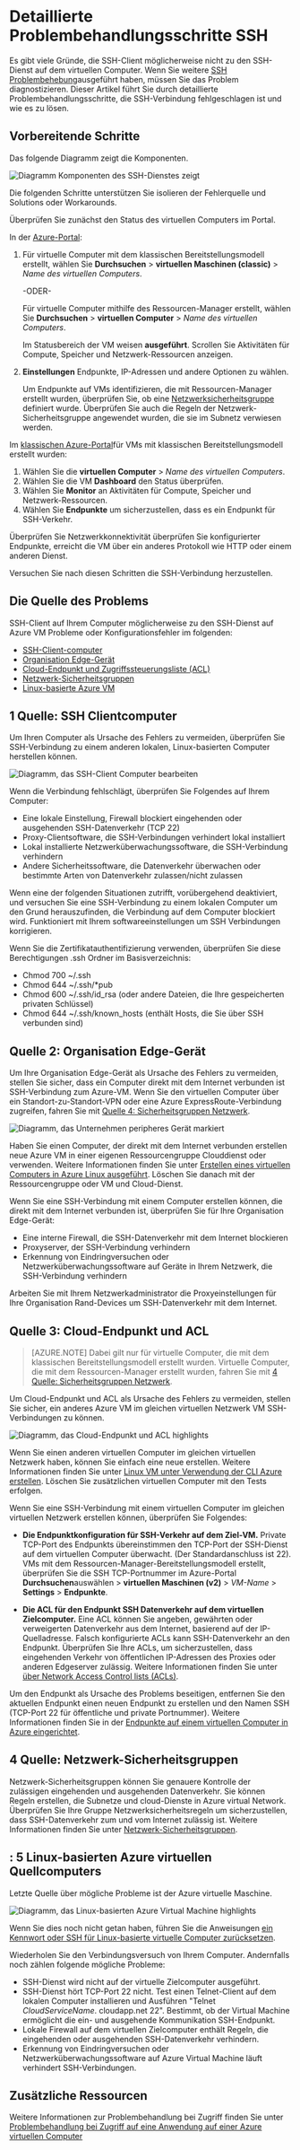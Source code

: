 <properties
    pageTitle="Detaillierte SSH Problembehandlung für eine VM Azure | Microsoft Azure"
    description="Detaillierte Schritte zur Fehlerbehebung für Probleme mit einer Azure Virtual Machine SSH"
    keywords="SSH Verbindung zurückgewiesen, ssh Fehler, Azure ssh SSH-Verbindung fehlgeschlagen"
    services="virtual-machines-linux"
    documentationCenter=""
    authors="iainfoulds"
    manager="timlt"
    editor=""
    tags="top-support-issue,azure-service-management,azure-resource-manager"/>

<tags
    ms.service="virtual-machines-linux"
    ms.workload="infrastructure-services"
    ms.tgt_pltfrm="vm-linux"
    ms.devlang="na"
    ms.topic="support-article"
    ms.date="09/01/2016"
    ms.author="iainfou"/>

# <a name="detailed-ssh-troubleshooting-steps"></a>Detaillierte Problembehandlungsschritte SSH

Es gibt viele Gründe, die SSH-Client möglicherweise nicht zu den SSH-Dienst auf dem virtuellen Computer. Wenn Sie weitere [SSH Problembehebung](virtual-machines-linux-troubleshoot-ssh-connection.md)ausgeführt haben, müssen Sie das Problem diagnostizieren. Dieser Artikel führt Sie durch detaillierte Problembehandlungsschritte, die SSH-Verbindung fehlgeschlagen ist und wie es zu lösen.

## <a name="take-preliminary-steps"></a>Vorbereitende Schritte

Das folgende Diagramm zeigt die Komponenten.

![Diagramm Komponenten des SSH-Dienstes zeigt](./media/virtual-machines-linux-detailed-troubleshoot-ssh-connection/ssh-tshoot1.png)

Die folgenden Schritte unterstützen Sie isolieren der Fehlerquelle und Solutions oder Workarounds.

Überprüfen Sie zunächst den Status des virtuellen Computers im Portal.

In der [Azure-Portal](https://portal.azure.com):

1. Für virtuelle Computer mit dem klassischen Bereitstellungsmodell erstellt, wählen Sie **Durchsuchen** > **virtuellen Maschinen (classic)** > *Name des virtuellen Computers*.

    -ODER-

    Für virtuelle Computer mithilfe des Ressourcen-Manager erstellt, wählen Sie **Durchsuchen** > **virtuellen Computer** > *Name des virtuellen Computers*.

    Im Statusbereich der VM weisen **ausgeführt**. Scrollen Sie Aktivitäten für Compute, Speicher und Netzwerk-Ressourcen anzeigen.

2. **Einstellungen** Endpunkte, IP-Adressen und andere Optionen zu wählen.

    Um Endpunkte auf VMs identifizieren, die mit Ressourcen-Manager erstellt wurden, überprüfen Sie, ob eine [Netzwerksicherheitsgruppe](../virtual-network/virtual-networks-nsg.md) definiert wurde. Überprüfen Sie auch die Regeln der Netzwerk-Sicherheitsgruppe angewendet wurden, die sie im Subnetz verwiesen werden.

Im [klassischen Azure-Portal](https://manage.windowsazure.com)für VMs mit klassischen Bereitstellungsmodell erstellt wurden:

1. Wählen Sie die **virtuellen Computer** > *Name des virtuellen Computers*.
2. Wählen Sie die VM **Dashboard** den Status überprüfen.
3. Wählen Sie **Monitor** an Aktivitäten für Compute, Speicher und Netzwerk-Ressourcen.
4. Wählen Sie **Endpunkte** um sicherzustellen, dass es ein Endpunkt für SSH-Verkehr.

Überprüfen Sie Netzwerkkonnektivität überprüfen Sie konfigurierter Endpunkte, erreicht die VM über ein anderes Protokoll wie HTTP oder einem anderen Dienst.

Versuchen Sie nach diesen Schritten die SSH-Verbindung herzustellen.


## <a name="find-the-source-of-the-issue"></a>Die Quelle des Problems

SSH-Client auf Ihrem Computer möglicherweise zu den SSH-Dienst auf Azure VM Probleme oder Konfigurationsfehler im folgenden:

- [SSH-Client-computer](#source-1-ssh-client-computer)
- [Organisation Edge-Gerät](#source-2-organization-edge-device)
- [Cloud-Endpunkt und Zugriffssteuerungsliste (ACL)](#source-3-cloud-service-endpoint-and-acl)
- [Netzwerk-Sicherheitsgruppen](#source-4-network-security-groups)
- [Linux-basierte Azure VM](#source-5-linux-based-azure-virtual-machine)

## <a name="source-1-ssh-client-computer"></a>1 Quelle: SSH Clientcomputer

Um Ihren Computer als Ursache des Fehlers zu vermeiden, überprüfen Sie SSH-Verbindung zu einem anderen lokalen, Linux-basierten Computer herstellen können.

![Diagramm, das SSH-Client Computer bearbeiten](./media/virtual-machines-linux-detailed-troubleshoot-ssh-connection/ssh-tshoot2.png)

Wenn die Verbindung fehlschlägt, überprüfen Sie Folgendes auf Ihrem Computer:

- Eine lokale Einstellung, Firewall blockiert eingehenden oder ausgehenden SSH-Datenverkehr (TCP 22)
- Proxy-Clientsoftware, die SSH-Verbindungen verhindert lokal installiert
- Lokal installierte Netzwerküberwachungssoftware, die SSH-Verbindung verhindern
- Andere Sicherheitssoftware, die Datenverkehr überwachen oder bestimmte Arten von Datenverkehr zulassen/nicht zulassen

Wenn eine der folgenden Situationen zutrifft, vorübergehend deaktiviert, und versuchen Sie eine SSH-Verbindung zu einem lokalen Computer um den Grund herauszufinden, die Verbindung auf dem Computer blockiert wird. Funktioniert mit Ihrem softwareeinstellungen um SSH Verbindungen korrigieren.

Wenn Sie die Zertifikatauthentifizierung verwenden, überprüfen Sie diese Berechtigungen .ssh Ordner im Basisverzeichnis:

- Chmod 700 ~/.ssh
- Chmod 644 ~/.ssh/\*pub
- Chmod 600 ~/.ssh/id_rsa (oder andere Dateien, die Ihre gespeicherten privaten Schlüssel)
- Chmod 644 ~/.ssh/known_hosts (enthält Hosts, die Sie über SSH verbunden sind)

## <a name="source-2-organization-edge-device"></a>Quelle 2: Organisation Edge-Gerät

Um Ihre Organisation Edge-Gerät als Ursache des Fehlers zu vermeiden, stellen Sie sicher, dass ein Computer direkt mit dem Internet verbunden ist SSH-Verbindung zum Azure-VM. Wenn Sie den virtuellen Computer über ein Standort-zu-Standort-VPN oder eine Azure ExpressRoute-Verbindung zugreifen, fahren Sie mit [Quelle 4: Sicherheitsgruppen Netzwerk](#nsg).

![Diagramm, das Unternehmen peripheres Gerät markiert](./media/virtual-machines-linux-detailed-troubleshoot-ssh-connection/ssh-tshoot3.png)

Haben Sie einen Computer, der direkt mit dem Internet verbunden erstellen neue Azure VM in einer eigenen Ressourcengruppe Clouddienst oder verwenden. Weitere Informationen finden Sie unter [Erstellen eines virtuellen Computers in Azure Linux ausgeführt](virtual-machines-linux-quick-create-cli.md). Löschen Sie danach mit der Ressourcengruppe oder VM und Cloud-Dienst.

Wenn Sie eine SSH-Verbindung mit einem Computer erstellen können, die direkt mit dem Internet verbunden ist, überprüfen Sie für Ihre Organisation Edge-Gerät:

- Eine interne Firewall, die SSH-Datenverkehr mit dem Internet blockieren
- Proxyserver, der SSH-Verbindung verhindern
- Erkennung von Eindringversuchen oder Netzwerküberwachungssoftware auf Geräte in Ihrem Netzwerk, die SSH-Verbindung verhindern

Arbeiten Sie mit Ihrem Netzwerkadministrator die Proxyeinstellungen für Ihre Organisation Rand-Devices um SSH-Datenverkehr mit dem Internet.

## <a name="source-3-cloud-service-endpoint-and-acl"></a>Quelle 3: Cloud-Endpunkt und ACL

> [AZURE.NOTE] Dabei gilt nur für virtuelle Computer, die mit dem klassischen Bereitstellungsmodell erstellt wurden. Virtuelle Computer, die mit dem Ressourcen-Manager erstellt wurden, fahren Sie mit [4 Quelle: Sicherheitsgruppen Netzwerk](#nsg).

Um Cloud-Endpunkt und ACL als Ursache des Fehlers zu vermeiden, stellen Sie sicher, ein anderes Azure VM im gleichen virtuellen Netzwerk VM SSH-Verbindungen zu können.

![Diagramm, das Cloud-Endpunkt und ACL highlights](./media/virtual-machines-linux-detailed-troubleshoot-ssh-connection/ssh-tshoot4.png)

Wenn Sie einen anderen virtuellen Computer im gleichen virtuellen Netzwerk haben, können Sie einfach eine neue erstellen. Weitere Informationen finden Sie unter [Linux VM unter Verwendung der CLI Azure erstellen](virtual-machines-linux-quick-create-cli.md). Löschen Sie zusätzlichen virtuellen Computer mit den Tests erfolgen.

Wenn Sie eine SSH-Verbindung mit einem virtuellen Computer im gleichen virtuellen Netzwerk erstellen können, überprüfen Sie Folgendes:

- **Die Endpunktkonfiguration für SSH-Verkehr auf dem Ziel-VM.** Private TCP-Port des Endpunkts übereinstimmen den TCP-Port der SSH-Dienst auf dem virtuellen Computer überwacht. (Der Standardanschluss ist 22). VMs mit dem Ressourcen-Manager-Bereitstellungsmodell erstellt, überprüfen Sie die SSH TCP-Portnummer im Azure-Portal **Durchsuchen**auswählen > **virtuellen Maschinen (v2)** > *VM-Name* > **Settings** > **Endpunkte**.

- **Die ACL für den Endpunkt SSH Datenverkehr auf dem virtuellen Zielcomputer.** Eine ACL können Sie angeben, gewährten oder verweigerten Datenverkehr aus dem Internet, basierend auf der IP-Quelladresse. Falsch konfigurierte ACLs kann SSH-Datenverkehr an den Endpunkt. Überprüfen Sie Ihre ACLs, um sicherzustellen, dass eingehenden Verkehr von öffentlichen IP-Adressen des Proxies oder anderen Edgeserver zulässig. Weitere Informationen finden Sie unter [über Network Access Control lists (ACLs)](../virtual-network/virtual-networks-acl.md).

Um den Endpunkt als Ursache des Problems beseitigen, entfernen Sie den aktuellen Endpunkt einen neuen Endpunkt zu erstellen und den Namen SSH (TCP-Port 22 für öffentliche und private Portnummer). Weitere Informationen finden Sie in der [Endpunkte auf einem virtuellen Computer in Azure eingerichtet](virtual-machines-windows-classic-setup-endpoints.md).

<a id="nsg"></a>
## <a name="source-4-network-security-groups"></a>4 Quelle: Netzwerk-Sicherheitsgruppen

Netzwerk-Sicherheitsgruppen können Sie genauere Kontrolle der zulässigen eingehenden und ausgehenden Datenverkehr. Sie können Regeln erstellen, die Subnetze und cloud-Dienste in Azure virtual Network. Überprüfen Sie Ihre Gruppe Netzwerksicherheitsregeln um sicherzustellen, dass SSH-Datenverkehr zum und vom Internet zulässig ist.
Weitere Informationen finden Sie unter [Netzwerk-Sicherheitsgruppen](../virtual-network/virtual-networks-nsg.md).

## <a name="source-5-linux-based-azure-virtual-machine"></a>: 5 Linux-basierten Azure virtuellen Quellcomputers

Letzte Quelle über mögliche Probleme ist der Azure virtuelle Maschine.

![Diagramm, das Linux-basierten Azure Virtual Machine highlights](./media/virtual-machines-linux-detailed-troubleshoot-ssh-connection/ssh-tshoot5.png)

Wenn Sie dies noch nicht getan haben, führen Sie die Anweisungen [ein Kennwort oder SSH für Linux-basierte virtuelle Computer zurücksetzen](virtual-machines-linux-classic-reset-access.md).

Wiederholen Sie den Verbindungsversuch von Ihrem Computer. Andernfalls noch zählen folgende mögliche Probleme:

- SSH-Dienst wird nicht auf der virtuelle Zielcomputer ausgeführt.
- SSH-Dienst hört TCP-Port 22 nicht. Test einen Telnet-Client auf dem lokalen Computer installieren und Ausführen "Telnet *CloudServiceName*. cloudapp.net 22". Bestimmt, ob der Virtual Machine ermöglicht die ein- und ausgehende Kommunikation SSH-Endpunkt.
- Lokale Firewall auf dem virtuellen Zielcomputer enthält Regeln, die eingehenden oder ausgehenden SSH-Datenverkehr verhindern.
- Erkennung von Eindringversuchen oder Netzwerküberwachungssoftware auf Azure Virtual Machine läuft verhindert SSH-Verbindungen.


## <a name="additional-resources"></a>Zusätzliche Ressourcen
Weitere Informationen zur Problembehandlung bei Zugriff finden Sie unter [Problembehandlung bei Zugriff auf eine Anwendung auf einer Azure virtuellen Computer](virtual-machines-linux-troubleshoot-app-connection.md)